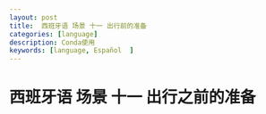 ```yaml
---
layout: post
title:  西班牙语 场景 十一 出行前的准备
categories: [language] 
description: Conda使用
keywords: [language, Español  ] 
---
```


# 西班牙语 场景 十一 出行之前的准备



